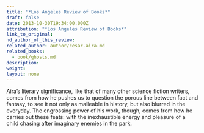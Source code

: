 ```yaml
---
title: "*Los Angeles Review of Books*"
draft: false
date: 2013-10-30T19:34:00.000Z
attribution: "*Los Angeles Review of Books*"
link_to_original:
nd_author_of_this_review:
related_author: author/cesar-aira.md
related_books:
  - book/ghosts.md
description:
weight:
layout: none
---
```

Aira’s literary significance, like that of many other science fiction writers, comes from how he pushes us to question the porous line between fact and fantasy, to see it not only as malleable in history, but also blurred in the everyday. The engrossing power of his work, though, comes from how he carries out these feats: with the inexhaustible energy and pleasure of a child chasing after imaginary enemies in the park.

